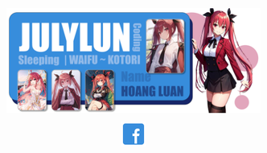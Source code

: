 <div align="center">
  <a><img src ="https://raw.githubusercontent.com/Julylun/JulyLun/main/waifu.png" alt ="July's Banner"></a>
</div>

<p align="center">
  <img width="50vw" src="https://raw.githubusercontent.com/Julylun/JulyLun/main/icon/fbicon.png" alt ="fb icon image" >
<!--Uhmm, In the first look, maybe you want to my overall Github information.>

<!--<img src="https://myreadme.vercel.app/api/embed/Julylun?panels=userstatistics,toprepositories,toplanguages,commitgraph" alt="reimaginedreadme" />

That is a little bad. Skip that, I want to introduce you to some projects I made.
Below is *Find Self Back*, a game I made using Java language and the Java Swing graphic library. This hasn't been finished yet and looks like being dropped. I hope I will continue this in the future.

[![ReadMe Card](https://github-readme-stats.vercel.app/api/pin/?username=Julylun&repo=FindSelfBack)](https://github.com/Julylun/FindSelfBack) 
-->


<!--
**Julylun/JulyLun** is a ✨ _special_ ✨ repository because its `README.md` (this file) appears on your GitHub profile.

Here are some ideas to get you started:

- 🔭 I’m currently working on ...
- 🌱 I’m currently learning ...
- 👯 I’m looking to collaborate on ...
- 🤔 I’m looking for help with ...
- 💬 Ask me about ...
- 📫 How to reach me: ...
- 😄 Pronouns: ...
- ⚡ Fun fact: ...
-->
